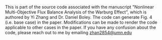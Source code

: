 This is part of the source code associated with the manuscript "Nonlinear Multi-Objective Flux Balance Analysis of the Warburg Effect", which is authored by Yi Zhang and Dr. Daniel Boley.
The code can generate Fig. 4 (i.e. base case) in the paper. Modifications can be made to render the code applicable to other cases in the paper.
If you have any confusion about the code, please reach out to me by emailing zhan2854@umn.edu
